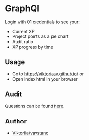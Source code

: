 # GraphQl

Login with 01 credentials to see your:

- Current XP
- Project points as a pie chart
- Audit ratio
- XP progress by time

## Usage

- Go to https://viktoriaav.github.io/
or 
- Open index.html in your browser


## Audit

Questions can be found [here](https://github.com/01-edu/public/tree/master/subjects/graphql/audit).

## Author
- [Viktoriia/vavstanc](https://01.kood.tech/git/vavstanc)
